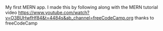 My first MERN app. I made this by following along with the MERN tutorial video https://www.youtube.com/watch?v=O3BUHwfHf84&t=4484s&ab_channel=freeCodeCamp.org thanks to freeCodeCamp
